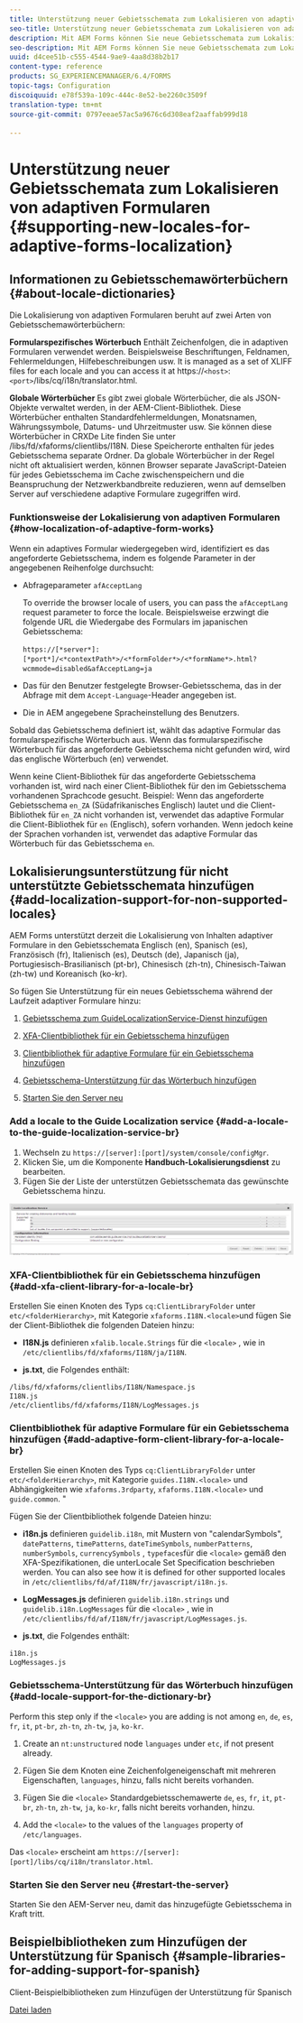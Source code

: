 ```yaml
---
title: Unterstützung neuer Gebietsschemata zum Lokalisieren von adaptiven Formularen
seo-title: Unterstützung neuer Gebietsschemata zum Lokalisieren von adaptiven Formularen
description: Mit AEM Forms können Sie neue Gebietsschemata zum Lokalisieren von adaptiven Formularen hinzufügen. Die unterstützten Gebietsschemata sind standardmäßig Englisch, Französisch, Deutsch und Japanisch.
seo-description: Mit AEM Forms können Sie neue Gebietsschemata zum Lokalisieren von adaptiven Formularen hinzufügen. Die unterstützten Gebietsschemata sind standardmäßig Englisch, Französisch, Deutsch und Japanisch.
uuid: d4cee51b-c555-4544-9ae9-4aa8d38b2b17
content-type: reference
products: SG_EXPERIENCEMANAGER/6.4/FORMS
topic-tags: Configuration
discoiquuid: e78f539a-109c-444c-8e52-be2260c3509f
translation-type: tm+mt
source-git-commit: 0797eeae57ac5a9676c6d308eaf2aaffab999d18

---
```



# Unterstützung neuer Gebietsschemata zum Lokalisieren von adaptiven Formularen {#supporting-new-locales-for-adaptive-forms-localization}

## Informationen zu Gebietsschemawörterbüchern {#about-locale-dictionaries}

Die Lokalisierung von adaptiven Formularen beruht auf zwei Arten von Gebietsschemawörterbüchern:

**Formularspezifisches Wörterbuch** Enthält Zeichenfolgen, die in adaptiven Formularen verwendet werden. Beispielsweise Beschriftungen, Feldnamen, Fehlermeldungen, Hilfebeschreibungen usw. It is managed as a set of XLIFF files for each locale and you can access it at https://`<host>`:`<port>`/libs/cq/i18n/translator.html.

**Globale Wörterbücher** Es gibt zwei globale Wörterbücher, die als JSON-Objekte verwaltet werden, in der AEM-Client-Bibliothek. Diese Wörterbücher enthalten Standardfehlermeldungen, Monatsnamen, Währungssymbole, Datums- und Uhrzeitmuster usw. Sie können diese Wörterbücher in CRXDe Lite finden Sie unter /libs/fd/xfaforms/clientlibs/I18N. Diese Speicherorte enthalten für jedes Gebietsschema separate Ordner. Da globale Wörterbücher in der Regel nicht oft aktualisiert werden, können Browser separate JavaScript-Dateien für jedes Gebietsschema im Cache zwischenspeichern und die Beanspruchung der Netzwerkbandbreite reduzieren, wenn auf demselben Server auf verschiedene adaptive Formulare zugegriffen wird.

### Funktionsweise der Lokalisierung von adaptiven Formularen {#how-localization-of-adaptive-form-works}

Wenn ein adaptives Formular wiedergegeben wird, identifiziert es das angeforderte Gebietsschema, indem es folgende Parameter in der angegebenen Reihenfolge durchsucht:

* Abfrageparameter `afAcceptLang`

   To override the browser locale of users, you can pass the `afAcceptLang` request parameter to force the locale. Beispielsweise erzwingt die folgende URL die Wiedergabe des Formulars im japanischen Gebietsschema:

   `https://[*server*]:[*port*]/<*contextPath*>/<*formFolder*>/<*formName*>.html?wcmmode=disabled&afAcceptLang=ja`

* Das für den Benutzer festgelegte Browser-Gebietsschema, das in der Abfrage mit dem `Accept-Language`-Header angegeben ist.

* Die in AEM angegebene Spracheinstellung des Benutzers.

Sobald das Gebietsschema definiert ist, wählt das adaptive Formular das formularspezifische Wörterbuch aus. Wenn das formularspezifische Wörterbuch für das angeforderte Gebietsschema nicht gefunden wird, wird das englische Wörterbuch (en) verwendet.

Wenn keine Client-Bibliothek für das angeforderte Gebietsschema vorhanden ist, wird nach einer Client-Bibliothek für den im Gebietsschema vorhandenen Sprachcode gesucht. Beispiel: Wenn das angeforderte Gebietsschema `en_ZA` (Südafrikanisches Englisch) lautet und die Client-Bibliothek für `en_ZA` nicht vorhanden ist, verwendet das adaptive Formular die Client-Bibliothek für `en` (Englisch), sofern vorhanden. Wenn jedoch keine der Sprachen vorhanden ist, verwendet das adaptive Formular das Wörterbuch für das Gebietsschema `en`.

## Lokalisierungsunterstützung für nicht unterstützte Gebietsschemata hinzufügen {#add-localization-support-for-non-supported-locales}

AEM Forms unterstützt derzeit die Lokalisierung von Inhalten adaptiver Formulare in den Gebietsschemata Englisch (en), Spanisch (es), Französisch (fr), Italienisch (es), Deutsch (de), Japanisch (ja), Portugiesisch-Brasilianisch (pt-br), Chinesisch (zh-tn), Chinesisch-Taiwan (zh-tw) und Koreanisch (ko-kr).

So fügen Sie Unterstützung für ein neues Gebietsschema während der Laufzeit adaptiver Formulare hinzu:

1. [Gebietsschema zum GuideLocalizationService-Dienst hinzufügen](/help/forms/using/supporting-new-language-localization.md#p-add-a-locale-to-the-guide-localization-service-br-p)

1. [XFA-Clientbibliothek für ein Gebietsschema hinzufügen](/help/forms/using/supporting-new-language-localization.md#p-add-xfa-client-library-for-a-locale-br-p)

1. [Clientbibliothek für adaptive Formulare für ein Gebietsschema hinzufügen](/help/forms/using/supporting-new-language-localization.md#p-add-adaptive-form-client-library-for-a-locale-br-p)
1. [Gebietsschema-Unterstützung für das Wörterbuch hinzufügen](/help/forms/using/supporting-new-language-localization.md#p-add-locale-support-for-the-dictionary-br-p)
1. [Starten Sie den Server neu](/help/forms/using/supporting-new-language-localization.md#p-restart-the-server-p)

### Add a locale to the Guide Localization service {#add-a-locale-to-the-guide-localization-service-br}

1. Wechseln zu `https://[server]:[port]/system/console/configMgr`.
1. Klicken Sie, um die Komponente **Handbuch-Lokalisierungsdienst** zu bearbeiten.
1. Fügen Sie der Liste der unterstützen Gebietsschemata das gewünschte Gebietsschema hinzu.

![GuideLocalizationSevice](assets/configservice.png)

### XFA-Clientbibliothek für ein Gebietsschema hinzufügen {#add-xfa-client-library-for-a-locale-br}

Erstellen Sie einen Knoten des Typs `cq:ClientLibraryFolder` unter `etc/<folderHierarchy>`, mit Kategorie `xfaforms.I18N.<locale>`und fügen Sie der Client-Bibliothek die folgenden Dateien hinzu:

* **I18N.js** definieren `xfalib.locale.Strings` für die `<locale>` , wie in `/etc/clientlibs/fd/xfaforms/I18N/ja/I18N`.

* **js.txt**, die Folgendes enthält:

```
/libs/fd/xfaforms/clientlibs/I18N/Namespace.js
I18N.js
/etc/clientlibs/fd/xfaforms/I18N/LogMessages.js
```

### Clientbibliothek für adaptive Formulare für ein Gebietsschema hinzufügen {#add-adaptive-form-client-library-for-a-locale-br}

Erstellen Sie einen Knoten des Typs `cq:ClientLibraryFolder` unter `etc/<folderHierarchy>`, mit Kategorie `guides.I18N.<locale>` und Abhängigkeiten wie `xfaforms.3rdparty`, `xfaforms.I18N.<locale>` und `guide.common`. &quot;

Fügen Sie der Clientbibliothek folgende Dateien hinzu:

* **i18n.js** definieren `guidelib.i18n`, mit Mustern von &quot;calendarSymbols&quot;, `datePatterns`, `timePatterns`, `dateTimeSymbols`, `numberPatterns`, `numberSymbols`, `currencySymbols` , `typefaces`für die `<locale>` [](https://helpx.adobe.com/content/dam/Adobe/specs/xfa_spec_3_3.pdf)gemäß den XFA-Spezifikationen, die unterLocale Set Specification beschrieben werden. You can also see how it is defined for other supported locales in `/etc/clientlibs/fd/af/I18N/fr/javascript/i18n.js`.

* **LogMessages.js** definieren `guidelib.i18n.strings` und `guidelib.i18n.LogMessages` für die `<locale>` , wie in `/etc/clientlibs/fd/af/I18N/fr/javascript/LogMessages.js`.

* **js.txt**, die Folgendes enthält:

```
i18n.js
LogMessages.js
```

### Gebietsschema-Unterstützung für das Wörterbuch hinzufügen {#add-locale-support-for-the-dictionary-br}

Perform this step only if the `<locale>` you are adding is not among `en`, `de`, `es`, `fr`, `it`, `pt-br`, `zh-tn`, `zh-tw`, `ja`, `ko-kr`.

1. Create an `nt:unstructured` node `languages` under `etc`, if not present already.

1. Fügen Sie dem Knoten eine Zeichenfolgeneigenschaft mit mehreren Eigenschaften, `languages`, hinzu, falls nicht bereits vorhanden.
1. Fügen Sie die `<locale>` Standardgebietsschemawerte `de`, `es`, `fr`, `it`, `pt-br`, `zh-tn`, `zh-tw`, `ja`, `ko-kr`, falls nicht bereits vorhanden, hinzu.

1. Add the `<locale>` to the values of the `languages` property of `/etc/languages`.

Das `<locale>` erscheint am `https://[server]:[port]/libs/cq/i18n/translator.html`.

### Starten Sie den Server neu {#restart-the-server}

Starten Sie den AEM-Server neu, damit das hinzugefügte Gebietsschema in Kraft tritt.

## Beispielbibliotheken zum Hinzufügen der Unterstützung für Spanisch {#sample-libraries-for-adding-support-for-spanish}

Client-Beispielbibliotheken zum Hinzufügen der Unterstützung für Spanisch

[Datei laden](assets/sample.zip)
